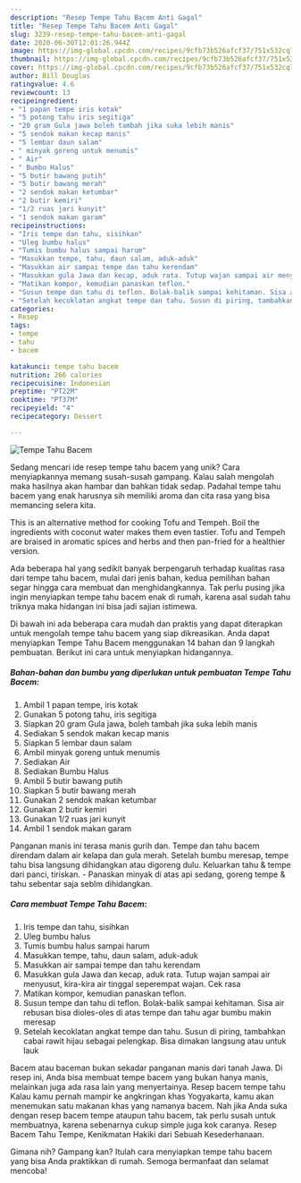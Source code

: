 ```yaml
---
description: "Resep Tempe Tahu Bacem Anti Gagal"
title: "Resep Tempe Tahu Bacem Anti Gagal"
slug: 3239-resep-tempe-tahu-bacem-anti-gagal
date: 2020-06-30T12:01:26.944Z
image: https://img-global.cpcdn.com/recipes/9cfb73b526afcf37/751x532cq70/tempe-tahu-bacem-foto-resep-utama.jpg
thumbnail: https://img-global.cpcdn.com/recipes/9cfb73b526afcf37/751x532cq70/tempe-tahu-bacem-foto-resep-utama.jpg
cover: https://img-global.cpcdn.com/recipes/9cfb73b526afcf37/751x532cq70/tempe-tahu-bacem-foto-resep-utama.jpg
author: Bill Douglas
ratingvalue: 4.6
reviewcount: 13
recipeingredient:
- "1 papan tempe iris kotak"
- "5 potong tahu iris segitiga"
- "20 gram Gula jawa boleh tambah jika suka lebih manis"
- "5 sendok makan kecap manis"
- "5 lembar daun salam"
- " minyak goreng untuk menumis"
- " Air"
- " Bumbu Halus"
- "5 butir bawang putih"
- "5 butir bawang merah"
- "2 sendok makan ketumbar"
- "2 butir kemiri"
- "1/2 ruas jari kunyit"
- "1 sendok makan garam"
recipeinstructions:
- "Iris tempe dan tahu, sisihkan"
- "Uleg bumbu halus"
- "Tumis bumbu halus sampai harum"
- "Masukkan tempe, tahu, daun salam, aduk-aduk"
- "Masukkan air sampai tempe dan tahu kerendam"
- "Masukkan gula Jawa dan kecap, aduk rata. Tutup wajan sampai air menyusut, kira-kira air tinggal seperempat wajan. Cek rasa"
- "Matikan kompor, kemudian panaskan teflon."
- "Susun tempe dan tahu di teflon. Bolak-balik sampai kehitaman. Sisa air rebusan bisa dioles-oles di atas tempe dan tahu agar bumbu makin meresap"
- "Setelah kecoklatan angkat tempe dan tahu. Susun di piring, tambahkan cabai rawit hijau sebagai pelengkap. Bisa dimakan langsung atau untuk lauk"
categories:
- Resep
tags:
- tempe
- tahu
- bacem

katakunci: tempe tahu bacem 
nutrition: 266 calories
recipecuisine: Indonesian
preptime: "PT22M"
cooktime: "PT37M"
recipeyield: "4"
recipecategory: Dessert

---
```



![Tempe Tahu Bacem](https://img-global.cpcdn.com/recipes/9cfb73b526afcf37/751x532cq70/tempe-tahu-bacem-foto-resep-utama.jpg)

Sedang mencari ide resep tempe tahu bacem yang unik? Cara menyiapkannya memang susah-susah gampang. Kalau salah mengolah maka hasilnya akan hambar dan bahkan tidak sedap. Padahal tempe tahu bacem yang enak harusnya sih memiliki aroma dan cita rasa yang bisa memancing selera kita.

This is an alternative method for cooking Tofu and Tempeh. Boil the ingredients with coconut water makes them even tastier. Tofu and Tempeh are braised in aromatic spices and herbs and then pan-fried for a healthier version.

Ada beberapa hal yang sedikit banyak berpengaruh terhadap kualitas rasa dari tempe tahu bacem, mulai dari jenis bahan, kedua pemilihan bahan segar hingga cara membuat dan menghidangkannya. Tak perlu pusing jika ingin menyiapkan tempe tahu bacem enak di rumah, karena asal sudah tahu triknya maka hidangan ini bisa jadi sajian istimewa.


Di bawah ini ada beberapa cara mudah dan praktis yang dapat diterapkan untuk mengolah tempe tahu bacem yang siap dikreasikan. Anda dapat menyiapkan Tempe Tahu Bacem menggunakan 14 bahan dan 9 langkah pembuatan. Berikut ini cara untuk menyiapkan hidangannya.

<!--inarticleads1-->

##### Bahan-bahan dan bumbu yang diperlukan untuk pembuatan Tempe Tahu Bacem:

1. Ambil 1 papan tempe, iris kotak
1. Gunakan 5 potong tahu, iris segitiga
1. Siapkan 20 gram Gula jawa, boleh tambah jika suka lebih manis
1. Sediakan 5 sendok makan kecap manis
1. Siapkan 5 lembar daun salam
1. Ambil  minyak goreng untuk menumis
1. Sediakan  Air
1. Sediakan  Bumbu Halus
1. Ambil 5 butir bawang putih
1. Siapkan 5 butir bawang merah
1. Gunakan 2 sendok makan ketumbar
1. Gunakan 2 butir kemiri
1. Gunakan 1/2 ruas jari kunyit
1. Ambil 1 sendok makan garam


Panganan manis ini terasa manis gurih dan. Tempe dan tahu bacem direndam dalam air kelapa dan gula merah. Setelah bumbu meresap, tempe tahu bisa langsung dihidangkan atau digoreng dulu. Keluarkan tahu &amp; tempe dari panci, tiriskan. - Panaskan minyak di atas api sedang, goreng tempe &amp; tahu sebentar saja seblm dihidangkan. 

<!--inarticleads2-->

##### Cara membuat Tempe Tahu Bacem:

1. Iris tempe dan tahu, sisihkan
1. Uleg bumbu halus
1. Tumis bumbu halus sampai harum
1. Masukkan tempe, tahu, daun salam, aduk-aduk
1. Masukkan air sampai tempe dan tahu kerendam
1. Masukkan gula Jawa dan kecap, aduk rata. Tutup wajan sampai air menyusut, kira-kira air tinggal seperempat wajan. Cek rasa
1. Matikan kompor, kemudian panaskan teflon.
1. Susun tempe dan tahu di teflon. Bolak-balik sampai kehitaman. Sisa air rebusan bisa dioles-oles di atas tempe dan tahu agar bumbu makin meresap
1. Setelah kecoklatan angkat tempe dan tahu. Susun di piring, tambahkan cabai rawit hijau sebagai pelengkap. Bisa dimakan langsung atau untuk lauk


Bacem atau baceman bukan sekadar panganan manis dari tanah Jawa. Di resep ini, Anda bisa membuat tempe bacem yang bukan hanya manis, melainkan juga ada rasa lain yang menyertainya. Resep bacem tempe tahu Kalau kamu pernah mampir ke angkringan khas Yogyakarta, kamu akan menemukan satu makanan khas yang namanya bacem. Nah jika Anda suka dengan resep bacem tempe ataupun tahu bacem, tak perlu susah untuk membuatnya, karena sebenarnya cukup simple juga kok caranya. Resep Bacem Tahu Tempe, Kenikmatan Hakiki dari Sebuah Kesederhanaan. 

Gimana nih? Gampang kan? Itulah cara menyiapkan tempe tahu bacem yang bisa Anda praktikkan di rumah. Semoga bermanfaat dan selamat mencoba!
